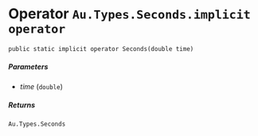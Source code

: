 # Operator `Au.Types.Seconds.implicit operator`

```
public static implicit operator Seconds(double time)
```

##### Parameters

- *time*  (`double`)

##### Returns

`Au.Types.Seconds`